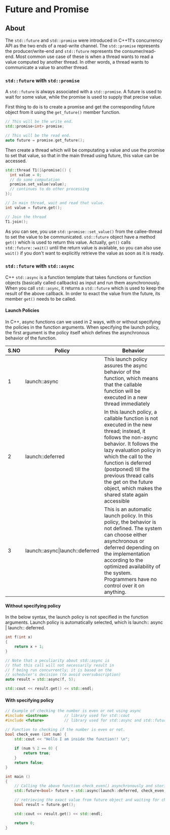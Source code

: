 # Future and Promise

## About
The `std::future` and `std::promise` were introduced in C++11's concurrency API as the two ends of a read-write channel.
The `std::promise` represents the producer/write-end and `std::future` represents the consumer/read-end.
Most common use case of these is when a thread wants to read a value computed by another thread. In other words, a thread wants to communicate a value to another thread.

### `std::future` with `std::promise`
A `std::future` is always associated with a `std::promise`. A future is used to wait for some value, while the promise is used to supply that precise value.

First thing to do is to create a promise and get the corresponding future object from it using the `get_future()` member function.
```C++
// This will be the write end.
std::promise<int> promise;

// This will be the read end.
auto future = promise.get_future();
```

Then create a thread which will be computating a value and use the promise to set that value, so that in the main thread using future, this value can be accessed.
```C++
std::thread T1([&promise]() {
  int value = 0;
  // do some computation
  promise.set_value(value);
  // continues to do other processing
});

// In main thread, wait and read that value.
int value = future.get();

// Join the thread
T1.join();
```

As you can see, you use `std::promise::set_value()` from the callee-thread to set the value to be communicated. `std::future` object have a method `get()` which is used to return this value.
Actually, `get()` calls `std::future::wait()` until the return value is available, so you can also use `wait()` if you don't want to explicitly retrieve the value as soon as it is ready.

### `std::future` with `std::async`
C++ `std::async` is a function template that takes functions or function objects (basically called callbacks) as input and run them asynchronously.
When you call `std::async`, it returns a `std::future` which is used to keep the result of the above callback.
In order to exact the value from the future, its member `get()` needs to be called.

#### Launch Policies
In C++, async functions can we used in 2 ways, with or without specifying the policies in the function arguments.
When specifying the launch policy, the first argument is the policy itself which defines the asynchronous behavior of the function.

| S.NO | Policy | Behavior |  
|------|--------|----------|
| 1 | launch::async | This launch policy assures the async behavior of the function, which means that the callable function will be executed in a new thread immediately |  
| 2 | launch::deferred | In this launch policy, a callable function is not executed in the new thread; instead, it follows the non-async behavior. It follows the lazy evaluation policy in which the call to the function is deferred (postponed) till the previous thread calls the get on the future object, which makes the shared state again accessible |  
| 3 | launch::async\|launch::deferred | This is an automatic launch policy. In this policy, the behavior is not defined. The system can choose either asynchronous or deferred depending on the implementation according to the optimized availability of the system. Programmers have no control over it on anything. |  

#### Without specifying policy

In the below syntax, the launch policy is not specified in the function arguments. Launch policy is automatically selected, which is launch:: async | launch:: deferred.

```C++
int f(int x)
{
    return x + 1;
}

// Note that a peculiarity about std::async is
// that this call will not necessarily result in
// f being run concurrently; it is based on the
// scheduler's decision (to avoid oversubscription)
auto result = std::async(f, 5);

std::cout << result.get() << std::endl;
```

#### With specifying policy

```C++
// Example of checking the number is even or not using async
#include <iostream>       // library used for std::cout
#include <future>         // library used for std::async and std::futur

// Function to checking if the number is even or not.
bool check_even (int num) {
    std::cout << "Hello I am inside the function!! \n";
    
    if (num % 2 == 0) {
        return true;
    }
    return false;
}

int main ()
{
    // Calling the above function check_even() asynchronously and storing the result in future object.
    std::future<bool> future = std::async(launch::deferred, check_even, 10);

    // retrieving the exact value from future object and waiting for check_even to return
    bool result = future.get();

    std::cout << result.get() << std::endl;

    return 0;
}
```










